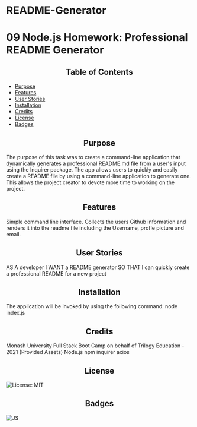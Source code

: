 # README-Generator

# 09 Node.js Homework: Professional README Generator

<h2 style="text-align:center"> Table of Contents </h2>

- [Purpose](#Purpose)
- [Features](#Features)
- [User Stories](#Stories)
- [Installation](#Installation)
- [Credits](#Credits)
- [License](#License)
- [Badges](#Badges)



## <h2 style="text-align:center" id="purpose">Purpose</h2>

The purpose of this task was to create a command-line application that dynamically generates a professional README.md file from a user's input using the Inquirer package. The app allows users to quickly and easily create a README file by using a command-line application to generate one. This allows the project creator to devote more time to working on the project.

## <h2 style="text-align:center" id="features">Features</h2>
Simple command line interface. Collects the users Github information and renders it into the readme file including the Username, profle picture and email.

## <h2 style="text-align:center" id="Stories">User Stories</h2>
AS A developer
I WANT a README generator
SO THAT I can quickly create a professional README for a new project

## <h2 style="text-align:center" id="installation">Installation</h2> 
The application will be invoked by using the following command: node index.js

## <h2 style="text-align:center" id="credits"> Credits</h2>
Monash University Full Stack Boot Camp on behalf of Trilogy Education - 2021 (Provided Assets)
Node.js
npm
inquirer
axios

## <h2 style="text-align:center">License</h2>
<img alt="License: MIT" src="https://img.shields.io/badge/License-MIT-yellow.svg">

## <h2 style="text-align:center">Badges</h2>

<img alt="JS" src="https://img.shields.io/badge/JavaScript-F7DF1E?style=for-the-badge&logo=javascript&logoColor=black"/>

